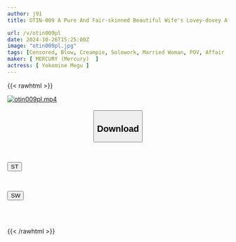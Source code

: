 ```yaml
---
author: j91
title: OTIN-009 A Pure And Fair-skinned Beautiful Wife's Lovey-dovey Affair. A Clear-eyed, Slender Wife Shows No Sexual Desire To Anyone Before, Swings Her Hips And Has Creampie Sex. She Goes Crazy With Shameful Love Juices Dripping Out Of Her Tongue In An Embarrassing Cosplay! Megu Yokomine

url: /v/otin009pl
date: 2024-10-26T15:25:00Z
image: "otin009pl.jpg"
tags: [Censored, Blow, Creampie, Solowork, Married Woman, POV, Affair	]
maker: [ MERCURY (Mercury)  ]
actress: [ Yokomine Megu ]
---
```



{{< rawhtml >}}

<div class="video" data-videoid="kDGYK98Zv1FOXGJ">
    <a href="javascript:;">
        <img src="/v/otin009pl/otin009pl.jpg" width="WIDTH" height="HEIGHT" alt="otin009pl.mp4" loading="lazy">
    </a>
</div>

<script type="text/javascript" src="https://j91.asia/asset/on-demand-st.js"></script>

<br>
  <link rel="stylesheet" href="https://j91.asia/asset/bs5.css">
  
  <center>
  <button class="btn btn-primary" type="button" data-bs-toggle="collapse" data-bs-target=".multi-collapse" aria-expanded="false" aria-controls="multiCollapseExample1 multiCollapseExample2"><h2>Download</h2></button></center>
</p>
<div class="row">
  <div class="col">
    <div class="collapse multi-collapse" id="multiCollapseExample1">
      <div class="card card-body">
	      	      <br>
<div class="buttons">  
<p><a href="/v/otin009pl/st.html" target="_blank"><button class="btn-hover color-3"><i class="fa fa-download"></i> ST</button></a></p></div>
    </div>
  </div>
</div>
  <div class="col">
    <div class="collapse multi-collapse" id="multiCollapseExample2">
      <div class="card card-body">
	      <br>
<div class="buttons">
<p><a href="/v/otin009pl/sw.html" target="_blank"><button class="btn-hover color-2"><i class="fa fa-download"></i> SW</button></a></p></div>
<br><br>
      </div>
    </div>
  </div>
</div>

{{< /rawhtml >}}